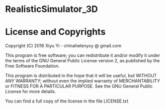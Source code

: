 # RealisticSimulator_3D

# License and Copyrights

Copyright (C) 2016 Xiyu Yi - chinahelenyxy @ gmail.com

This program is free software; you can redistribute it and/or modify it under the terms of the GNU General Public License version 2, as published by the Free Software Foundation.

This program is distributed in the hope that it will be useful, but WITHOUT ANY WARRANTY; without even the implied warranty of MERCHANTABILITY or FITNESS FOR A PARTICULAR PURPOSE. See the GNU General Public License for more details.

You can find a full copy of the license in the file LICENSE.txt
